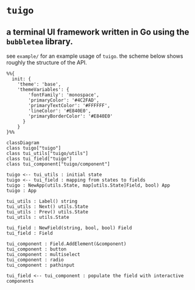 # `tuigo` 

## a terminal UI framework written in Go using the `bubbletea` library.

see `example/` for an example usage of `tuigo`. the scheme below shows roughly the structure of the API.

```mermaid
%%{
  init: {
    'theme': 'base', 
    'themeVariables': { 
        'fontFamily': 'monospace',
        'primaryColor': '#4C2FAD',
        'primaryTextColor': '#FFFFFF',
        'lineColor': '#E840E0',
        'primaryBorderColor': '#E840E0'
      }
    }
}%%

classDiagram
class tuigo["tuigo"]
class tui_utils["tuigo/utils"]
class tui_field["tuigo"]
class tui_component["tuigo/component"]

tuigo <-- tui_utils : initial state
tuigo <-- tui_field : mapping from states to fields
tuigo : NewApp(utils.State, map[utils.State]Field, bool) App
tuigo : App

tui_utils : Label() string
tui_utils : Next() utils.State
tui_utils : Prev() utils.State
tui_utils : utils.State

tui_field : NewField(string, bool, bool) Field
tui_field : Field

tui_component : Field.AddElement(&component)
tui_component : button
tui_component : multiselect
tui_component : radio
tui_component : pathinput

tui_field <-- tui_component : populate the field with interactive components
```
